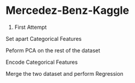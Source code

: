 # Mercedez-Benz-Kaggle

1. First Attempt

Set apart Categorical Features

Peform PCA on the rest of the dataset

Encode Categorical Features 

Merge the two dataset and perform Regression

